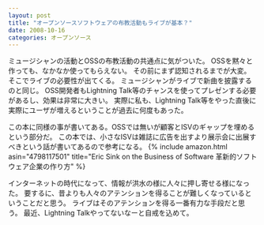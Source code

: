 ```yaml
---
layout: post
title: "オープンソースソフトウェアの布教活動もライブが基本？"
date: 2008-10-16
categories: オープンソース
---
```

ミュージシャンの活動とOSSの布教活動の共通点に気がついた。
OSSを黙々と作っても、なかなか使ってもらえない。
その前にまず認知されるまでが大変。そこでライブの必要性が出てくる。
ミュージシャンがライブで新曲を披露するのと同じ。
OSS開発者もLightning Talk等のチャンスを使ってプレゼンする必要があるし、効果は非常に大きい。
実際に私も、Lightning Talk等をやった直後に実際にユーザが増えるということが過去に何度もあった。

この本に同様の事が書いてある。OSSでは無いが顧客とISVのギャップを埋めるという部分だ。
この本では、小さなISVは雑誌に広告を出すより展示会に出展すべきという話が書いてあるので参考になる。
 {% include amazon.html asin="4798117501" title="Eric Sink on the Business of Software 革新的ソフトウェア企業の作り方" %}

インターネットの時代になって、情報が洪水の様に人々に押し寄せる様になった。
要するに、昔よりも人々のアテンションを得ることが難しくなっているということだと思う。
ライブはそのアテンションを得る一番有力な手段だと思う。
最近、Lightning Talkやってないなーと自戒を込めて。
